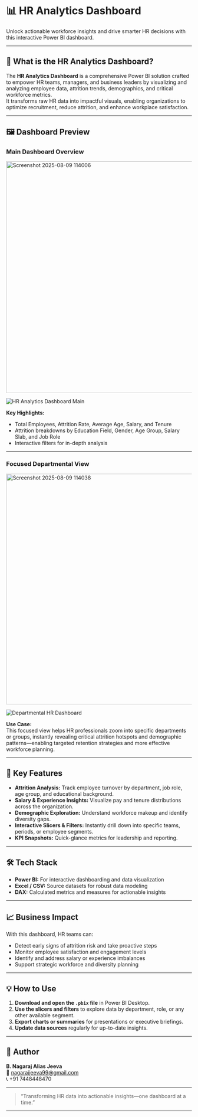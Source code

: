 # 📊 HR Analytics Dashboard

Unlock actionable workforce insights and drive smarter HR decisions with this interactive Power BI dashboard.

---

## 🚀 What is the HR Analytics Dashboard?

The **HR Analytics Dashboard** is a comprehensive Power BI solution crafted to empower HR teams, managers, and business leaders by visualizing and analyzing employee data, attrition trends, demographics, and critical workforce metrics.  
It transforms raw HR data into impactful visuals, enabling organizations to optimize recruitment, reduce attrition, and enhance workplace satisfaction.

---

## 🖼️ Dashboard Preview

### Main Dashboard Overview
<img width="1120" height="628" alt="Screenshot 2025-08-09 114006" src="https://github.com/user-attachments/assets/0d38ee99-cfed-4cc1-b613-4d4c7a5ad7b8" />

![HR Analytics Dashboard Main](file-service://file-517qC7YUjUM217sbUVMxE1)

**Key Highlights:**
- Total Employees, Attrition Rate, Average Age, Salary, and Tenure
- Attrition breakdowns by Education Field, Gender, Age Group, Salary Slab, and Job Role
- Interactive filters for in-depth analysis

---

### Focused Departmental View
<img width="1117" height="625" alt="Screenshot 2025-08-09 114038" src="https://github.com/user-attachments/assets/e4f3e805-0585-45ef-b3fe-e501f661a445" />

![Departmental HR Dashboard](file-service://file-UjBnuSEWGJ1vLxh5Sv1rfb)

**Use Case:**  
This focused view helps HR professionals zoom into specific departments or groups, instantly revealing critical attrition hotspots and demographic patterns—enabling targeted retention strategies and more effective workforce planning.

---

## 🎯 Key Features

- **Attrition Analysis:** Track employee turnover by department, job role, age group, and educational background.
- **Salary & Experience Insights:** Visualize pay and tenure distributions across the organization.
- **Demographic Exploration:** Understand workforce makeup and identify diversity gaps.
- **Interactive Slicers & Filters:** Instantly drill down into specific teams, periods, or employee segments.
- **KPI Snapshots:** Quick-glance metrics for leadership and reporting.

---

## 🛠️ Tech Stack

- **Power BI:** For interactive dashboarding and data visualization
- **Excel / CSV:** Source datasets for robust data modeling
- **DAX:** Calculated metrics and measures for actionable insights

---

## 📈 Business Impact

With this dashboard, HR teams can:
- Detect early signs of attrition risk and take proactive steps
- Monitor employee satisfaction and engagement levels
- Identify and address salary or experience imbalances
- Support strategic workforce and diversity planning

---

## 💡 How to Use

1. **Download and open the `.pbix` file** in Power BI Desktop.
2. **Use the slicers and filters** to explore data by department, role, or any other available segment.
3. **Export charts or summaries** for presentations or executive briefings.
4. **Update data sources** regularly for up-to-date insights.

---

## 👤 Author

**B. Nagaraj Alias Jeeva**  
📧 [nagarajjeeva99@gmail.com](mailto:nagarajjeeva99@gmail.com)  
📞 +91 7448448470

---

> “Transforming HR data into actionable insights—one dashboard at a time.”

---
